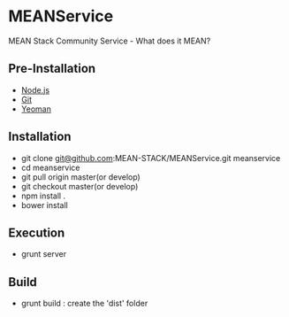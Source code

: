 MEANService
===========

MEAN Stack Community Service - What does it MEAN?

## Pre-Installation
  - [Node.js](http://nodejs.org/)
  - [Git](http://git-scm.com/downloads)
  - [Yeoman](http://yeoman.io/) 

## Installation
  - git clone git@github.com:MEAN-STACK/MEANService.git meanservice
  - cd meanservice
  - git pull origin master(or develop)
  - git checkout master(or develop)
  - npm install .
  - bower install 

## Execution 
  - grunt server

## Build
  - grunt build : create the 'dist' folder
